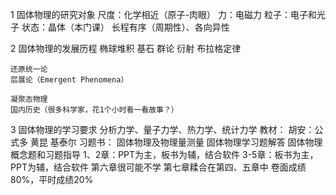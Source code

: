 1 固体物理的研究对象
	尺度：化学相近（原子-肉眼）
	力：电磁力
	粒子：电子和光子
	状态：晶体（本门课）
		长程有序（周期性）、各向异性
	
2 固体物理的发展历程
	椭球堆积
	基石
	群论
	衍射
	布拉格定律
	
	还原统一论
	层展论（Emergent Phenomena）
	
	凝聚态物理
	国内历史（很多科学家，花1个小时看一看故事？）
3 固体物理的学习要求
	分析力学、量子力学、热力学、统计力学
	教材：
		胡安：公式多
		黄昆
		基泰尔
	习题书：
		固体物理及物理量测量
		固体物理学习题解答
		固体物理概念题和习题指导
	1、2章：PPT为主，板书为辅，结合软件
	3-5章：板书为主，PPT为辅，结合软件
	第六章很可能不学
	第七章糅合在第四、五章中
	卷面成绩80%，平时成绩20%
